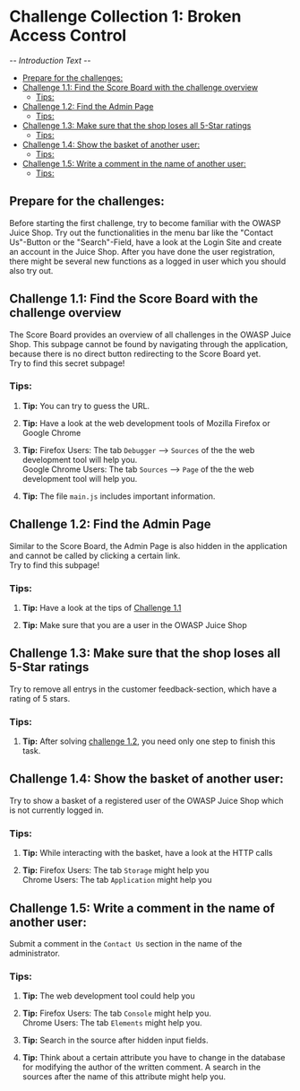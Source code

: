 # Challenge Collection 1: Broken Access Control

*-- Introduction Text --*

   * [Prepare for the challenges:](#prepare-for-the-challenges)
   * [Challenge 1.1: Find the Score Board with the challenge overview](#challenge-11-find-the-score-board-with-the-challenge-overview)
      * [Tips:](#tips)
   * [Challenge 1.2: Find the Admin Page](#challenge-12-find-the-admin-page)
      * [Tips:](#tips-1)
   * [Challenge 1.3: Make sure that the shop loses all 5-Star ratings](#challenge-13-make-sure-that-the-shop-loses-all-5-star-ratings)
      * [Tips:](#tips-2)
   * [Challenge 1.4: Show the basket of another user:](#challenge-14-show-the-basket-of-another-user)
      * [Tips:](#tips-3)
   * [Challenge 1.5: Write a comment in the name of another user:](#challenge-15-write-a-comment-in-the-name-of-another-user)
      * [Tips:](#tips-4)

## Prepare for the challenges:
Before starting the first challenge, try to become familiar with the OWASP Juice Shop. Try out the functionalities in the menu bar like the "Contact Us"-Button or the "Search"-Field, have a look at the Login Site and create an account in the Juice Shop. After you have done the user registration, there might be several new functions as a logged in user which you should also try out. 

## Challenge 1.1: Find the Score Board with the challenge overview
The Score Board provides an overview of all challenges in the OWASP Juice Shop. This subpage cannot be found by navigating through the application, because there is no direct button redirecting to the Score Board yet.  
Try to find this secret subpage!

### Tips:

1. **Tip:** You can try to guess the URL.

2. **Tip:** Have a look at the web development tools of Mozilla Firefox or Google Chrome

3. **Tip:** Firefox Users: The tab `Debugger` --> `Sources` of the the web development tool will help you.  
Google Chrome Users: The tab `Sources` --> `Page` of the the web development tool will help you.

4. **Tip:** The file `main.js` includes important information.


## Challenge 1.2: Find the Admin Page
Similar to the Score Board, the Admin Page is also hidden in the application and cannot be called by clicking a certain link.  
Try to find this subpage!

### Tips:

1. **Tip:** Have a look at the tips of [Challenge 1.1](https://github.com/nt-ca-aqe/thesis-ahs/tree/master/Challenge%201:%20Broken%20Access%20Control#challenge-11-find-the-score-board-with-the-challenge-overview)

2. **Tip:** Make sure that you are a user in the OWASP Juice Shop


## Challenge 1.3: Make sure that the shop loses all 5-Star ratings
Try to remove all entrys in the customer feedback-section, which have a rating of 5 stars.

### Tips:

1. **Tip:** After solving [challenge 1.2](https://github.com/nt-ca-aqe/thesis-ahs/tree/master/Challenge%201:%20Broken%20Access%20Control#challenge-12-find-the-admin-page), you need only one step to finish this task.


## Challenge 1.4: Show the basket of another user:
Try to show a basket of a registered user of the OWASP Juice Shop which is not currently logged in.

### Tips:

1. **Tip:** While interacting with the basket, have a look at the HTTP calls

2. **Tip:** Firefox Users: The tab `Storage` might help you  
Chrome Users: The tab `Application` might help you


## Challenge 1.5: Write a comment in the name of another user:
Submit a comment in the `Contact Us` section in the name of the administrator.

### Tips:

1. **Tip:** The web development tool could help you

2. **Tip:** Firefox Users: The tab `Console` might help you.  
Chrome Users: The tab `Elements` might help you.

3. **Tip:** Search in the source after hidden input fields.

4. **Tip:** Think about a certain attribute you have to change in the database for modifying the author of the written comment. A search in the sources after the name of this attribute might help you.
